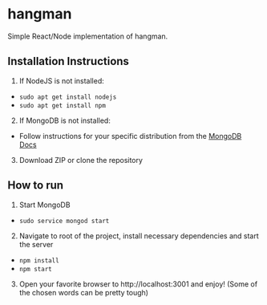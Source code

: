 # hangman
Simple React/Node implementation of hangman.

## Installation Instructions
1. If NodeJS is not installed:
- `sudo apt get install nodejs`
- `sudo apt get install npm`
2. If MongoDB is not installed:
- Follow instructions for your specific distribution from the [MongoDB Docs](https://docs.mongodb.com/manual/administration/install-on-linux/)
3. Download ZIP or clone the repository

## How to run
1. Start MongoDB
- `sudo service mongod start`
2. Navigate to root of the project, install necessary dependencies and start the server
- `npm install`
- `npm start`
3. Open your favorite browser to http://localhost:3001 and enjoy! (Some of the chosen words can be pretty tough)
